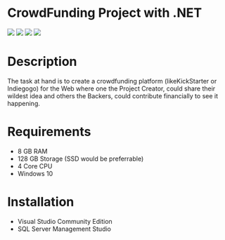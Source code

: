 CrowdFunding Project with .NET 
=======================
[![](https://img.shields.io/badge/C%23-coding-green)](https://docs.microsoft.com/en-us/visualstudio/ide/quickstart-aspnet-core?view=vs-2019)
![](https://img.shields.io/github/forks/mich-ch/CrowdFunding-Project-by-Code.Hub)
![](https://img.shields.io/github/license/mich-ch/CrowdFunding-Project-by-Code.Hub)
[![](https://img.shields.io/badge/code.hub-.NET-red)](https://www.codehub.gr/)

Description
============
The task at hand is to create a crowdfunding platform (likeKickStarter or Indiegogo) for the Web where one the Project Creator, could share their wildest idea and others the Backers, could contribute financially to see it happening.

Requirements
============
* 8 GB RAM
* 128 GB Storage (SSD would be preferrable)
* 4 Core CPU
* Windows 10

Installation
============
* Visual Studio Community Edition
* SQL Server Management Studio


